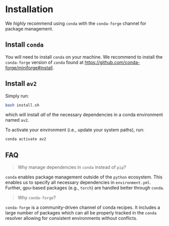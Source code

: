 # Installation

We _highly_ recommend using `conda` with the `conda-forge` channel for package management.

## Install `conda`

You will need to install `conda` on your machine. We recommend to install the `conda-forge` version of `conda` found at https://github.com/conda-forge/miniforge#install.

## Install `av2`

Simply run:

```bash
bash install.sh
```

which will install _all_ of the necessary dependencies in a conda environment named `av2`.

To activate your environment (i.e., update your system paths), run:

```bash
conda activate av2
```

## FAQ

> Why manage dependencies in `conda` instead of `pip`?

`conda` enables package management outside of the `python` ecosystem. This enables us to specify all necessary dependencies in `environment.yml`. Further, gpu-based packages (e.g., `torch`) are handled better through `conda`.

> Why `conda-forge`?

`conda-forge` is a community-driven channel of conda recipes. It includes a large number of packages which can all be properly tracked in the `conda` resolver allowing for consistent environments without conflicts.
